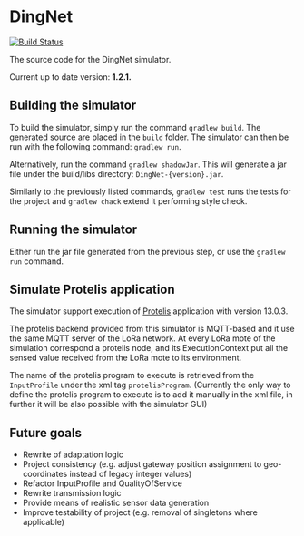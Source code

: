 # DingNet

[![Build Status](https://travis-ci.com/Placu95/DingNet.svg?branch=protelisOverMqtt)](https://travis-ci.com/Placu95/DingNet)

The source code for the DingNet simulator.

Current up to date version: **1.2.1.**


## Building the simulator

To build the simulator, simply run the command `gradlew build`. The generated source are placed in the `build` folder.
The simulator can then be run with the following command: `gradlew run`.

Alternatively, run the command `gradlew shadowJar`. This will generate a jar file under the build/libs directory: `DingNet-{version}.jar`.

Similarly to the previously listed commands, `gradlew test` runs the tests for the project and `gradlew chack` extend it performing style check.

## Running the simulator

Either run the jar file generated from the previous step, or use the `gradlew run` command.

## Simulate Protelis application

The simulator support execution of [Protelis](https://github.com/Protelis/Protelis) application with version 13.0.3.

The protelis backend provided from this simulator is MQTT-based and it use the same MQTT server of the LoRa network.
At every LoRa mote of the simulation correspond a protelis node, and its ExecutionContext put all 
the sensed value received from the LoRa mote to its environment.

The name of the protelis program to execute is retrieved from the `InputProfile` under the xml tag `protelisProgram`.
(Currently the only way to define the protelis program to execute is to add it manually in the xml file,
in further it will be also possible with the simulator GUI)

## Future goals


- Rewrite of adaptation logic
- Project consistency (e.g. adjust gateway position assignment to geo-coordinates instead of legacy integer values)
- Refactor InputProfile and QualityOfService
- Rewrite transmission logic
- Provide means of realistic sensor data generation
- Improve testability of project (e.g. removal of singletons where applicable)
